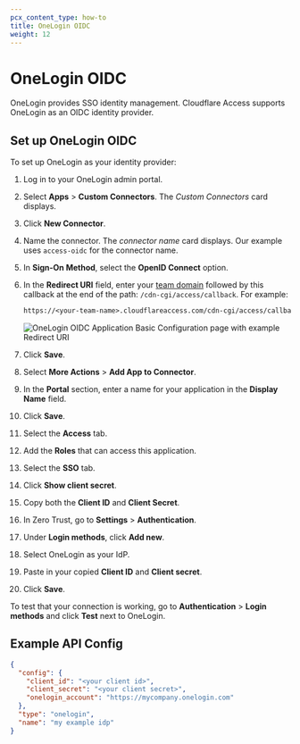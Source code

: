 ```yaml
---
pcx_content_type: how-to
title: OneLogin OIDC
weight: 12
---
```


# OneLogin OIDC

OneLogin provides SSO identity management. Cloudflare Access supports OneLogin as an OIDC identity provider.

## Set up OneLogin OIDC

To set up OneLogin as your identity provider:

1.  Log in to your OneLogin admin portal.

1.  Select **Apps** > **Custom Connectors**. The _Custom Connectors_ card displays.

1.  Click **New Connector**.

1.  Name the connector. The _connector name_ card displays. Our example uses `access-oidc` for the connector name.

1.  In **Sign-On Method**, select the **OpenID Connect** option.

1.  In the **Redirect URI** field, enter your [team domain](/cloudflare-one/glossary/#team-domain) followed by this callback at the end of the path: `/cdn-cgi/access/callback`. For example:

    ```txt
    https://<your-team-name>.cloudflareaccess.com/cdn-cgi/access/callback
    ```

    ![OneLogin OIDC Application Basic Configuration page with example Redirect URI](/images/cloudflare-one/identity/onelogin/onelogin-oidc-3.png)

1.  Click **Save**.

1.  Select **More Actions** > **Add App to Connector**.

1.  In the **Portal** section, enter a name for your application in the **Display Name** field.

1.  Click **Save**.

1.  Select the **Access** tab.

1.  Add the **Roles** that can access this application.

1.  Select the **SSO** tab.

1.  Click **Show client secret**.

1.  Copy both the **Client ID** and **Client Secret**.

1.  In Zero Trust, go to **Settings** > **Authentication**.

1.  Under **Login methods**, click **Add new**.

1.  Select OneLogin as your IdP.

1.  Paste in your copied **Client ID** and **Client secret**.

1.  Click **Save**.

To test that your connection is working, go to **Authentication** > **Login methods** and click **Test** next to OneLogin.

## Example API Config

```json
{
  "config": {
    "client_id": "<your client id>",
    "client_secret": "<your client secret>",
    "onelogin_account": "https://mycompany.onelogin.com"
  },
  "type": "onelogin",
  "name": "my example idp"
}
```
